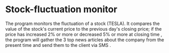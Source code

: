 # Stock-fluctuation monitor

The program monitors the fluctuation of a stock (TESLA). 
It compares the value of the stock's current price to the previous  day's closing price; if the price has increased 2% or more or decreased 5% or more at closing time , the program will gather the 3 top news articles about the company from the present time and send them to the client via SMS .  





